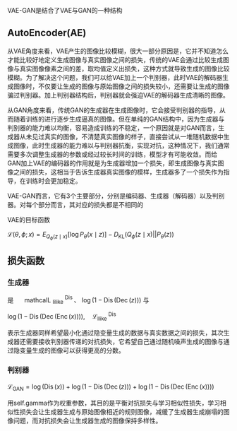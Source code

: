 

<!--
 * @version:
 * @Author:  StevenJokess https://github.com/StevenJokess
 * @Date: 2020-10-16 20:33:30
 * @LastEditors:  StevenJokess https://github.com/StevenJokess
 * @LastEditTime: 2020-10-16 20:42:53
 * @Description:
 * @TODO::
 * @Reference:
-->

VAE-GAN是结合了VAE与GAN的一种结构

## AutoEncoder(AE)

从VAE角度来看，VAE产生的图像比较模糊，很大一部分原因是，它并不知道怎么才能比较好地定义生成图像与真实图像之间的损失，传统的VAE会通过比较生成图像与真实图像像素之间的差，取均值定义出损失，这种方式就导致生成的图像比较模糊。为了解决这个问题，我们可以给VAE加上一个判别器，此时VAE的解码器生成图像时，不仅要让生成的图像与原始图像之间的损失较小，还需要让生成的图像骗过判别器。加上判别器结构后，判别器就会强迫VAE的解码器生成清晰的图像。

从GAN角度来看，传统GAN的生成器在生成图像时，它会接受判别器的指导，从而随着训练的进行逐步生成逼真的图像。但在单纯的GAN结构中，因为生成器与判别器的能力难以均衡，容易造成训练的不稳定，一个原因就是对GAN而言，生成器从未见过真实的图像，不清楚真实图像的样子，直接尝试从一堆随机数据中生成图像，此时生成器的能力难以与判别器抗衡，实现对抗，这种情况下，我们通常需要多次调整生成器的参数或经过较长时间的训练，模型才有可能收敛。而给GAN加上VAE的编码器的作用就是为生成器增加一个损失，即生成图像与真实图像之间的损失，这相当于告诉生成器真实图像的模样，生成器多了一个损失作为指导，在训练时会更加稳定。


VAE-GAN而言，它有3个主要部分，分别是编码器、生成器（解码器）以及判别器。对每个部分而言，其对应的损失都是不相同的

VAE的目标函数

$\mathcal{L}(\theta, \phi ; x)=E_{Q_{\phi}(z \mid x)}\left[\log P_{\theta}(x \mid z)\right]-D_{\mathrm{KL}}\left(Q_{\phi}(z \mid x)|| P_{\theta}(z)\right)$

## 损失函数

### 生成器

是 $\quad$ mathcalL $_{\text {lilike }}^{\text {Dis }}$ 、 $\log (1-\operatorname{Dis}(\operatorname{Dec}(z)))$ 与

$\log (1-\operatorname{Dis}(\operatorname{Dec}(\operatorname{Enc}(x)))), \quad \mathcal{L}_{\text {llike }}^{\text {Dis }}$


表示生成器同样希望最小化通过隐变量生成的数据与真实数据之间的损失，其次生成器还需要接收判别器传递的对抗损失，它希望自己通过随机噪声生成的图像与通过隐变量生成的图像可以获得更高的分数。

### 判别器

$\mathscr{L}_{\mathrm{GAN}}=\log (\operatorname{Dis}(x))+\log (1-\operatorname{Dis}(\operatorname{Dec}(z)))+\log (1-\operatorname{Dis}(\operatorname{Dec}(\operatorname{Enc}(x))))$




用self.gamma作为权重参数，其目的是平衡对抗损失与学习相似性损失，学习相似性损失会让生成器生成与原始图像相近的规则图像，减缓了生成器生成崩塌的图像问题，而对抗损失会让生成器生成的图像保持多样性。

